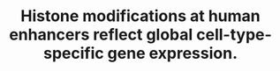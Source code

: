 ---
layout: page
title: " Histone modifications at human enhancers reflect global cell-type-specific gene expression."
breadcrumb: true
categories:
    - publication
## publication related information
pub:
    authors: " Nathaniel D. Heintzman, Gary C. Hon, R. David Hawkins, Pouya Kheradpour, Alexander Stark, Lindsey F. Harp, Zhen Ye, Leonard K. Lee, Rhona K. Stuart, Christina W. Ching, Keith A. Ching, Jessica E. Antosiewicz-Bourget, Hui Liu, Xinmin Zhang, Roland D. Green, Victor V. Lobanenkov, Ron Stewart, James A. Thomson, Gregory E. Crawford, Manolis Kellis,  Bing Ren"
    journal: " Nature"
    date: 2009-05-07
    doi:  10.1038/nature07829
    volume:  459
    pages:  108--112
    number:  7243
    abstract: " The human body is composed of diverse cell types with distinct functions. Although it is known that lineage specification depends on cell-specific gene expression, which in turn is driven by promoters, enhancers, insulators and other cis-regulatory DNA sequences for each gene, the relative roles of these regulatory elements in this process are not clear. We have previously developed a chromatin-immunoprecipitation-based microarray method (ChIP-chip) to locate promoters, enhancers and insulators in the human genome. Here we use the same approach to identify these elements in multiple cell types and investigate their  roles in cell-type-specific gene expression. We observed that the chromatin state at promoters and CTCF-binding at insulators is largely invariant across diverse cell types. In contrast, enhancers are marked with highly cell-type-specific histone modification patterns, strongly correlate to cell-type-specific gene expression programs on a global scale, and are functionally active in a cell-type-specific manner. Our results define over 55,000 potential transcriptional enhancers in the human genome, significantly expanding the current catalogue of human enhancers and highlighting the role of these elements  in cell-type-specific gene expression.,"
---